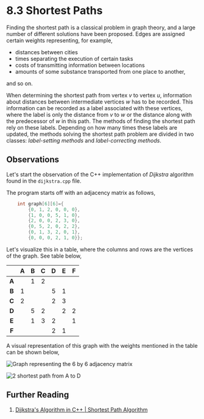 # 8.3 Shortest Paths

Finding the shortest path is a classical problem in graph theory, and a large number of different solutions have been proposed. Edges are assigned certain weights representing, for example,

 - distances between cities
 - times separating the execution of certain tasks
 - costs of transmitting information between locations
 - amounts of some substance transported from one place to another,

and so on.

When determining the shortest path from vertex $v$ to vertex $u$, information about distances between intermediate vertices $w$ has to be recorded. This information can be recorded as a label associated with these vertices, where the label is only the distance from $v$ to $w$ or the distance along with the predecessor of $w$ in this path. The methods of finding the shortest path rely on these labels. Depending on how many times these labels are updated, the methods solving the shortest path problem are divided in two classes: _label-setting methods_ and _label-correcting methods_.

## Observations

Let's start the observation of the C++ implementation of _Dijkstra_ algorithm found in the `dijkstra.cpp` file.

The program starts off with an adjacency matrix as follows,

```c
    int graph[6][6]={
        {0, 1, 2, 0, 0, 0},
        {1, 0, 0, 5, 1, 0},
        {2, 0, 0, 2, 3, 0},
        {0, 5, 2, 0, 2, 2},
        {0, 1, 3, 2, 0, 1},
        {0, 0, 0, 2, 1, 0}};
```

Let's visualize this in a table, where the columns and rows are the vertices of the graph. See table below,

|       | A | B | C | D | E | F |
|:-----:|:-:|:-:|:-:|:-:|:-:|:-:|
| **A** |   | 1 | 2 |   |   |   |
| **B** | 1 |   |   | 5 | 1 |   |
| **C** | 2 |   |   | 2 | 3 |   |
| **D** |   | 5 | 2 |   | 2 | 2 |
| **E** |   | 1 | 3 | 2 |   | 1 |
| **F** |   |   |   | 2 | 1 |   |

A visual representation of this graph with the weights mentioned in the table can be shown below,

![Graph representing the 6 by 6 adjacency matrix](/.attachments/dijkstra-graph-1.png)

![2 shortest path from A to D](/.attachments/dijkstra-graph-a-d.png)

## Further Reading

 1. [Dijkstra's Algorithm in C++ | Shortest Path Algorithm](https://favtutor.com/blogs/dijkstras-algorithm-cpp)

